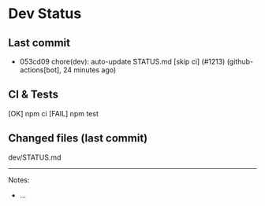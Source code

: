 # Dev Status

## Last commit
- 053cd09 chore(dev): auto-update STATUS.md [skip ci] (#1213) (github-actions[bot], 24 minutes ago)
## CI & Tests
[OK] npm ci
[FAIL] npm test

## Changed files (last commit)
dev/STATUS.md

---
Notes:
- ...
